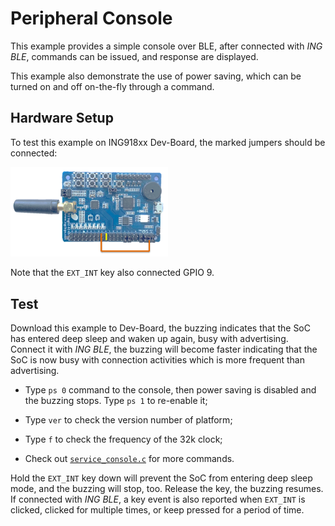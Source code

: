 # Peripheral Console

This example provides a simple console over BLE, after connected with _ING BLE_, commands can be
issued, and response are displayed.

This example also demonstrate the use of power saving, which can be turned on and off on-the-fly
through a command.

## Hardware Setup

To test this example on ING918xx Dev-Board, the marked jumpers should be connected:

<img src="./img/hardware.png" width="50%" />

Note that the `EXT_INT` key also connected GPIO 9.

## Test

Download this example to Dev-Board, the buzzing indicates that the SoC has entered deep sleep and waken
up again, busy with advertising. Connect it with _ING BLE_, the buzzing will become faster indicating
that the SoC is now busy with connection activities which is more frequent than advertising.

* Type `ps 0` command to the console, then power saving is disabled and the buzzing stops. Type `ps 1`
to re-enable it;

* Type `ver` to check the version number of platform;

* Type `f` to check the frequency of the 32k clock;

* Check out [`service_console.c`](../src/service_console.c) for more commands.

Hold the `EXT_INT` key down will prevent the SoC from entering deep sleep mode, and the buzzing will
stop, too. Release the key, the buzzing resumes. If connected with _ING BLE_, a key event is also
reported when `EXT_INT` is clicked, clicked for multiple times, or keep pressed for a period of time.